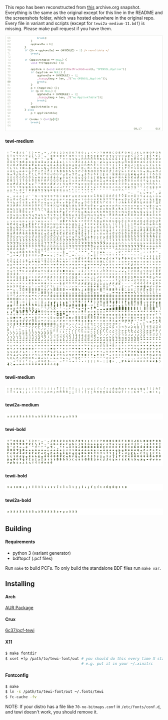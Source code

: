 This repo has been reconstructed from [this](https://web.archive.org/web/20241208143553/https://github.com/lucy/tewi-font) archive.org snapshot. Everything is the same as the original except for this line in the README and the screenshots folder, which was hosted elsewhere in the original repo. Every file in variant and scripts (except for `tewi2a-medium-11.bdf`) is missing. Please make pull request if you have them.

![](screenshots/screenshot1.png)

#### tewi-medium

![](screenshots/screenshot2.png)

#### tewii-medium

![](screenshots/screenshot3.png)

#### tewi2a-medium

![](screenshots/screenshot4.png)

#### tewi-bold

![](screenshots/screenshot5.png)

#### tewii-bold

![](screenshots/screenshot6.png)

#### tewi2a-bold

![](screenshots/screenshot7.png)


## Building

#### Requirements

* python 3 (variant generator)
* bdftopcf (.pcf files)

Run `make` to build PCFs. To only build the standalone BDF files run `make var`.

## Installing

#### Arch

[AUR Package](https://aur.archlinux.org/packages/bdf-tewi-git/)

#### Crux

[6c37/pcf-tewi](https://web.archive.org/web/20241008052457mp_/https://github.com/6c37/crux-ports)

#### X11

```sh
$ make fontdir
$ xset +fp /path/to/tewi-font/out # you should do this every time X starts
                                  # e.g. put it in your ~/.xinitrc
```

#### Fontconfig

```sh
$ make
$ ln -s /path/to/tewi-font/out ~/.fonts/tewi
$ fc-cache -fv
```

NOTE: If your distro has a file like `70-no-bitmaps.conf` in `/etc/fonts/conf.d`, and tewi doesn't work, you should remove it.
